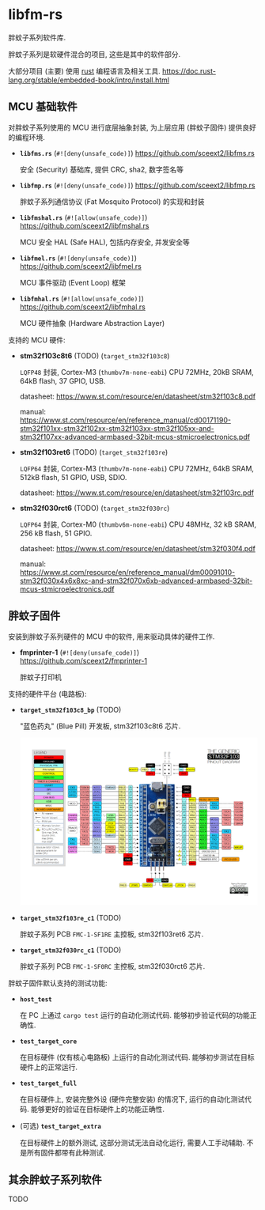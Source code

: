 # libfm-rs

胖蚊子系列软件库.

胖蚊子系列是软硬件混合的项目, 这些是其中的软件部分.

大部分项目 (主要) 使用 [rust](https://www.rust-lang.org/) 编程语言及相关工具.
<https://doc.rust-lang.org/stable/embedded-book/intro/install.html>


## MCU 基础软件

对胖蚊子系列使用的 MCU 进行底层抽象封装, 为上层应用 (胖蚊子固件) 提供良好的编程环境.

+ **`libfms.rs`** (`#![deny(unsafe_code)]`) <https://github.com/sceext2/libfms.rs>

  安全 (Security) 基础库, 提供 CRC, sha2, 数字签名等

+ **`libfmp.rs`** (`#![deny(unsafe_code)]`) <https://github.com/sceext2/libfmp.rs>

  胖蚊子系列通信协议 (Fat Mosquito Protocol) 的实现和封装

+ **`libfmshal.rs`** (`#![allow(unsafe_code)]`) <https://github.com/sceext2/libfmshal.rs>

  MCU 安全 HAL (Safe HAL), 包括内存安全, 并发安全等

+ **`libfmel.rs`** (`#![deny(unsafe_code)]`) <https://github.com/sceext2/libfmel.rs>

  MCU 事件驱动 (Event Loop) 框架

+ **`libfmhal.rs`** (`#![allow(unsafe_code)]`) <https://github.com/sceext2/libfmhal.rs>

  MCU 硬件抽象 (Hardware Abstraction Layer)

支持的 MCU 硬件:

+ **stm32f103c8t6** (TODO) (`target_stm32f103c8`)

  `LQFP48` 封装, Cortex-M3 (`thumbv7m-none-eabi`) CPU 72MHz, 20kB SRAM, 64kB flash, 37 GPIO, USB.

  datasheet: <https://www.st.com/resource/en/datasheet/stm32f103c8.pdf>

  manual: <https://www.st.com/resource/en/reference_manual/cd00171190-stm32f101xx-stm32f102xx-stm32f103xx-stm32f105xx-and-stm32f107xx-advanced-armbased-32bit-mcus-stmicroelectronics.pdf>

+ **stm32f103ret6** (TODO) (`target_stm32f103re`)

  `LQFP64` 封装, Cortex-M3 (`thumbv7m-none-eabi`) CPU 72MHz, 64kB SRAM, 512kB flash, 51 GPIO, USB, SDIO.

  datasheet: <https://www.st.com/resource/en/datasheet/stm32f103rc.pdf>

+ **stm32f030rct6** (TODO) (`target_stm32f030rc`)

  `LQFP64` 封装, Cortex-M0 (`thumbv6m-none-eabi`) CPU 48MHz, 32 kB SRAM, 256 kB flash, 51 GPIO.

  datasheet: <https://www.st.com/resource/en/datasheet/stm32f030f4.pdf>

  manual: <https://www.st.com/resource/en/reference_manual/dm00091010-stm32f030x4x6x8xc-and-stm32f070x6xb-advanced-armbased-32bit-mcus-stmicroelectronics.pdf>


## 胖蚊子固件

安装到胖蚊子系列硬件的 MCU 中的软件, 用来驱动具体的硬件工作.

+ **fmprinter-1** (`#![deny(unsafe_code)]`) <https://github.com/sceext2/fmprinter-1>

  胖蚊子打印机

支持的硬件平台 (电路板):

+ **`target_stm32f103c8_bp`** (TODO)

  "蓝色药丸" (Blue Pill) 开发板, stm32f103c8t6 芯片.

  ![Blue Pill](./stm32f103-pinout-diagram.png)

+ **`target_stm32f103re_c1`** (TODO)

  胖蚊子系列 PCB `FMC-1-SF1RE` 主控板, stm32f103ret6 芯片.

+ **`target_stm32f030rc_c1`** (TODO)

  胖蚊子系列 PCB `FMC-1-SF0RC` 主控板, stm32f030rct6 芯片.

胖蚊子固件默认支持的测试功能:

+ **`host_test`**

  在 PC 上通过 `cargo test` 运行的自动化测试代码.
  能够初步验证代码的功能正确性.

+ **`test_target_core`**

  在目标硬件 (仅有核心电路板) 上运行的自动化测试代码.
  能够初步测试在目标硬件上的正常运行.

+ **`test_target_full`**

  在目标硬件上, 安装完整外设 (硬件完整安装) 的情况下, 运行的自动化测试代码.
  能够更好的验证在目标硬件上的功能正确性.

+ (可选) **`test_target_extra`**

  在目标硬件上的额外测试, 这部分测试无法自动化运行, 需要人工手动辅助.
  不是所有固件都带有此种测试.


## 其余胖蚊子系列软件

TODO
